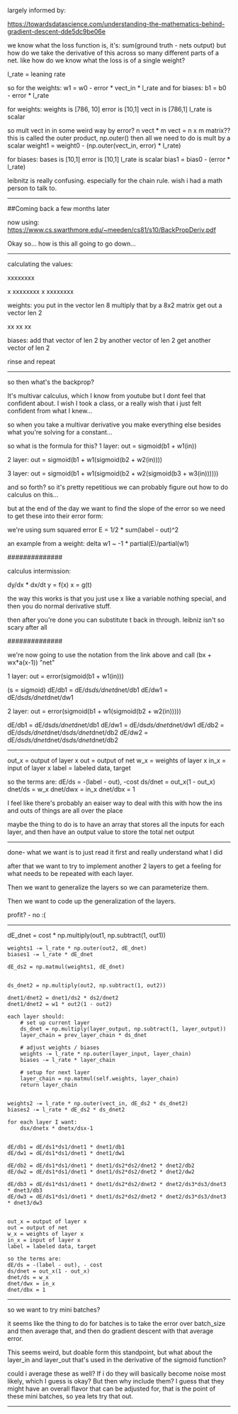largely informed by:

https://towardsdatascience.com/understanding-the-mathematics-behind-gradient-descent-dde5dc9be06e

we know what the loss function is, it's:
sum(ground truth - nets output)
but how do we take the derivative of this across so 
many different parts of a net. like how do we know what the 
loss is of a single weight?

l_rate = leaning rate

so for the weights: w1 = w0 - error * vect_in * l_rate
and for biases: b1 = b0 - error * l_rate

for weights:
weights is [786, 10] error is [10,1] vect in is [786,1] l_rate is scalar

so mult vect in in some weird way by error? 
n vect * m vect = n x m matrix?? 
this is called the outer product, np.outer()
then all we need to do is mult by a scalar
weight1 = weight0 - (np.outer(vect_in, error) * l_rate)

for biases:
bases is [10,1] error is [10,1] l_rate is scalar
bias1 = bias0 - (error * l_rate)

leibnitz is really confusing. especially for the chain rule.
wish i had a math person to talk to.


--------------------------------------------------
##Coming back a few months later

now using:
https://www.cs.swarthmore.edu/~meeden/cs81/s10/BackPropDeriv.pdf

Okay so...
how is this all going to go down...

--------------------------------------------------

calculating the values:

  xxxxxxxx

x xxxxxxxx
x xxxxxxxx

weights:
you put in the vector len 8
multiply that by a 8x2 matrix
get out a vector len 2

xx
xx
xx

biases:
add that vector of len 2 by another vector of len 2
get another vector of len 2

rinse and repeat

--------------------------------------------------

so then what's the backprop?

It's multivar calculus, which I know from youtube but I dont
feel that confident about. I wish I took a class, or a really 
wish that i just felt confident from what I knew...

so when you take a multivar derivative you make everything
else besides what you're solving for a constant...

so what is the formula for this?
1 layer:
out = sigmoid(b1 + w1(in))

2 layer:
out = sigmoid(b1 + w1(sigmoid(b2 + w2(in))))

3 layer:
out = sigmoid(b1 + w1(sigmoid(b2 + w2(sigmoid(b3 + w3(in))))))

and so forth?
so it's pretty repetitious
we can probably figure out how to do calculus on this...

but at the end of the day we want to find the slope of the 
error so we need to get these into their error form:

we're using sum squared error
E = 1/2 * sum(label - out)^2

an example from a weight:
	delta w1 ~ -1 * partial(E)/partial(w1)


##############

calculus intermission:

dy/dx * dx/dt
y = f(x)
x = g(t)

the way this works is that you just use x like a variable
nothing special, and then you do normal derivative stuff.

then after you're done you can substitute t back in through.
leibniz isn't so scary after all

##############

we're now going to use the notation from the link above and 
call (bx + wx*a(x-1)) "net"

1 layer:
out = error(sigmoid(b1 + w1(in)))

(s = sigmoid)
dE/db1 = dE/ds*ds/dnet*dnet/db1
dE/dw1 = dE/ds*ds/dnet*dnet/dw1

2 layer:
out = error(sigmoid(b1 + w1(sigmoid(b2 + w2(in)))))

dE/db1 = dE/ds*ds/dnet*dnet/db1
dE/dw1 = dE/ds*ds/dnet*dnet/dw1
dE/db2 = dE/ds*ds/dnet*dnet/ds*ds/dnet*dnet/db2
dE/dw2 = dE/ds*ds/dnet*dnet/ds*ds/dnet*dnet/db2

--------------------------------------------------

out_x = output of layer x
out = output of net
w_x = weights of layer x
in_x = input of layer x
label = labeled data, target

so the terms are:
dE/ds = -(label - out), -cost
ds/dnet = out_x(1 - out_x)
dnet/ds = w_x
dnet/dwx = in_x
dnet/dbx = 1

I feel like there's probably an eaiser way to deal with this
with how the ins and outs of things are all over the place

maybe the thing to do is to have an array that stores all the
inputs for each layer, and then have an output value
to store the total net output

--------------------------------------------------
done-
what we want is to just read it first and really understand what I did 


after that we want to try to implement another 2 layers to get a feeling 
for what needs to be repeated with each layer.


Then we want to generalize the layers so we can parameterize them.


Then we want to code up the generalization of the layers.


profit? - no :(

--------------------------------------------------


dE_dnet = cost * np.multiply(out1, np.subtract(1, out1))

    weights1 -= l_rate * np.outer(out2, dE_dnet)
    biases1 -= l_rate * dE_dnet

    dE_ds2 = np.matmul(weights1, dE_dnet)


    ds_dnet2 = np.multiply(out2, np.subtract(1, out2))

    dnet1/dnet2 = dnet1/ds2 * ds2/dnet2
    dnet1/dnet2 = w1 * out2(1 - out2) 

    each layer should:
        # set up current layer
        ds_dnet = np.multiply(layer_output, np.subtract(1, layer_output))
        layer_chain = prev_layer_chain * ds_dnet

        # adjust weights / biases
        weights -= l_rate * np.outer(layer_input, layer_chain)
        biases -= l_rate * layer_chain

        # setup for next layer
        layer_chain = np.matmul(self.weights, layer_chain)
        return layer_chain


    weights2 -= l_rate * np.outer(vect_in, dE_ds2 * ds_dnet2)
    biases2 -= l_rate * dE_ds2 * ds_dnet2

    for each layer I want:
        dsx/dnetx * dnetx/dsx-1


    dE/db1 = dE/ds1*ds1/dnet1 * dnet1/db1
    dE/dw1 = dE/ds1*ds1/dnet1 * dnet1/dw1

    dE/db2 = dE/ds1*ds1/dnet1 * dnet1/ds2*ds2/dnet2 * dnet2/db2
    dE/dw2 = dE/ds1*ds1/dnet1 * dnet1/ds2*ds2/dnet2 * dnet2/dw2

    dE/db3 = dE/ds1*ds1/dnet1 * dnet1/ds2*ds2/dnet2 * dnet2/ds3*ds3/dnet3 * dnet3/db3
    dE/dw3 = dE/ds1*ds1/dnet1 * dnet1/ds2*ds2/dnet2 * dnet2/ds3*ds3/dnet3 * dnet3/dw3


    out_x = output of layer x
    out = output of net
    w_x = weights of layer x
    in_x = input of layer x
    label = labeled data, target

    so the terms are:
    dE/ds = -(label - out), - cost
    ds/dnet = out_x(1 - out_x)
    dnet/ds = w_x
    dnet/dwx = in_x
    dnet/dbx = 1


--------------------------------------------------

so we want to try mini batches?

it seems like the thing to do for batches is to take the error
over batch_size and then average that, and then do gradient 
descent with that average error. 

This seems weird, but doable form this standpoint, but 
what about the layer_in and layer_out that's used in the 
derivative of the sigmoid function?

could i average these as well? If i do they will basically
become noise most likely, which I guess is okay?
But then why include them? I guess that they might have
an overall flavor that can be adjusted for, that is
the point of these mini batches, so yea lets try that out.

--------------------------------------------------

